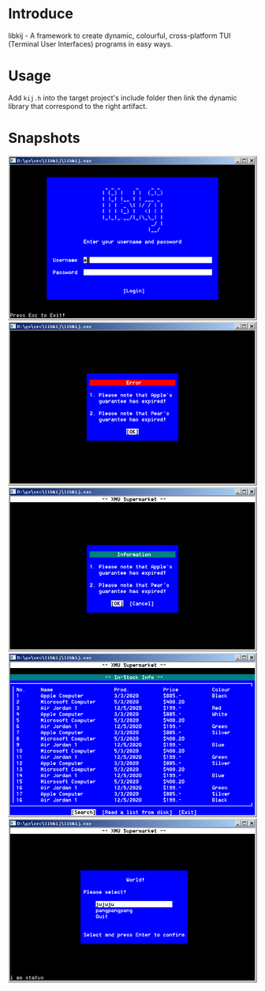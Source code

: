 # Introduce

libkij - A framework to create dynamic, colourful, cross-platform TUI (Terminal User Interfaces) programs in easy ways.

# Usage

Add ``kij.h`` into the target project's include folder then link the dynamic library that correspond to the right artifact.

# Snapshots
![1. Login Page](https://github.com/chrishanli/libkij/blob/master/snapshots/1.png)
![2. Error Dialogue](https://github.com/chrishanli/libkij/blob/master/snapshots/2.png)
![3. Information Dialogue](https://github.com/chrishanli/libkij/blob/master/snapshots/3.png)
![4. Dynamic Table Window](https://github.com/chrishanli/libkij/blob/master/snapshots/4.png)
![5. Choice Panel](https://github.com/chrishanli/libkij/blob/master/snapshots/5.png)
